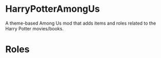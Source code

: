 # HarryPotterAmongUs
A theme-based Among Us mod that adds items and roles related to the Harry Potter movies/books.

# Roles
